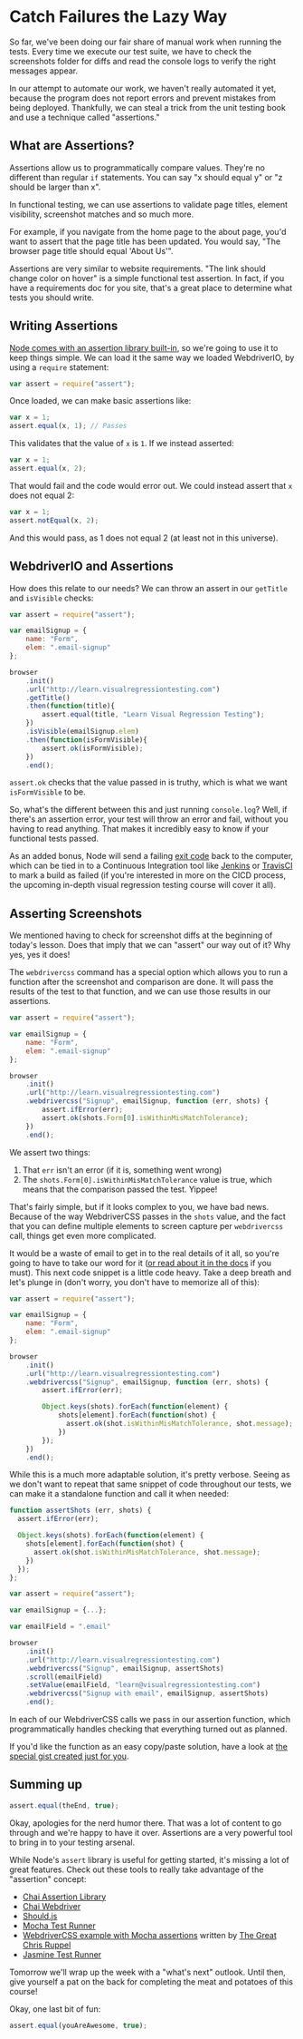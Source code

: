 # Catch Failures the Lazy Way

So far, we've been doing our fair share of manual work when running the tests. Every time we execute our test suite, we have to check the screenshots folder for diffs and read the console logs to verify the right messages appear.

In our attempt to automate our work, we haven't really automated it yet, because the program does not report errors and prevent mistakes from being deployed. Thankfully, we can steal a trick from the unit testing book and use a technique called "assertions."

## What are Assertions?

Assertions allow us to programmatically compare values. They're no different than regular `if` statements. You can say "x should equal y" or "z should be larger than x".

In functional testing, we can use assertions to validate page titles, element visibility, screenshot matches and so much more.

For example, if you navigate from the home page to the about page, you'd want to assert that the page title has been updated. You would say, "The browser page title should equal 'About Us'".

Assertions are very similar to website requirements. "The link should change color on hover" is a simple functional test assertion. In fact, if you have a requirements doc for you site, that's a great place to determine what tests you should write.

## Writing Assertions

[Node comes with an assertion library built-in](https://nodejs.org/docs/latest/api/assert.html), so we're going to use it to keep things simple. We can load it the same way we loaded WebdriverIO, by using a `require` statement:

```js
var assert = require("assert");
```

Once loaded, we can make basic assertions like:

```js
var x = 1;
assert.equal(x, 1); // Passes
```

This validates that the value of `x` is `1`. If we instead asserted:

```js
var x = 1;
assert.equal(x, 2);
```

That would fail and the code would error out. We could instead assert that `x` does not equal 2:

```js
var x = 1;
assert.notEqual(x, 2);
```

And this would pass, as 1 does not equal 2 (at least not in this universe).

## WebdriverIO and Assertions

How does this relate to our needs? We can throw an assert in our `getTitle` and `isVisible` checks:

```js
var assert = require("assert");

var emailSignup = {
    name: "Form",
    elem: ".email-signup"
};

browser
    .init()
    .url("http://learn.visualregressiontesting.com")
    .getTitle()
    .then(function(title){
        assert.equal(title, "Learn Visual Regression Testing");
    })
    .isVisible(emailSignup.elem)
    .then(function(isFormVisible){
        assert.ok(isFormVisible);
    })
    .end();
```

`assert.ok` checks that the value passed in is truthy, which is what we want `isFormVisible` to be.

So, what's the different between this and just running `console.log`? Well, if there's an assertion error, your test will throw an error and fail, without you having to read anything. That makes it incredibly easy to know if your functional tests passed.

As an added bonus, Node will send a failing [exit code](http://bencane.com/2014/09/02/understanding-exit-codes-and-how-to-use-them-in-bash-scripts/) back to the computer, which can be tied in to a Continuous Integration tool like [Jenkins](https://jenkins-ci.org/) or [TravisCI](https://travis-ci.org/) to mark a build as failed (if you're interested in more on the CICD process, the upcoming in-depth visual regression testing course will cover it all).

## Asserting Screenshots

We mentioned having to check for screenshot diffs at the beginning of today's lesson. Does that imply that we can "assert" our way out of it? Why yes, yes it does!

The `webdrivercss` command has a special option which allows you to run a function after the screenshot and comparison are done. It will pass the results of the test to that function, and we can use those results in our assertions.


```js
var assert = require("assert");

var emailSignup = {
    name: "Form",
    elem: ".email-signup"
};

browser
    .init()
    .url("http://learn.visualregressiontesting.com")
    .webdrivercss("Signup", emailSignup, function (err, shots) {
        assert.ifError(err);
        assert.ok(shots.Form[0].isWithinMisMatchTolerance);
    })
    .end();
```

We assert two things:

1. That `err` isn't an error (if it is, something went wrong)
2. The `shots.Form[0].isWithinMisMatchTolerance` value is true, which means that the comparison passed the test. Yippee!

That's fairly simple, but if it looks complex to you, we have bad news. Because of the way WebdriverCSS passes in the `shots` value, and the fact that you can define multiple elements to screen capture per `webdrivercss` call, things get even more complicated.

It would be a waste of email to get in to the real details of it all, so you're going to have to take our word for it ([or read about it in the docs](https://github.com/webdriverio/webdrivercss/pull/140) if you must). This next code snippet is a little code heavy. Take a deep breath and let's plunge in (don't worry, you don't have to memorize all of this):

```js
var assert = require("assert");

var emailSignup = {
    name: "Form",
    elem: ".email-signup"
};

browser
    .init()
    .url("http://learn.visualregressiontesting.com")
    .webdrivercss("Signup", emailSignup, function (err, shots) {
        assert.ifError(err);

        Object.keys(shots).forEach(function(element) {
            shots[element].forEach(function(shot) {
              assert.ok(shot.isWithinMisMatchTolerance, shot.message);
            })
        });
    })
    .end();
```

While this is a much more adaptable solution, it's pretty verbose. Seeing as we don't want to repeat that same snippet of code throughout our tests, we can make it a standalone function and call it when needed:

```js
function assertShots (err, shots) {
  assert.ifError(err);

  Object.keys(shots).forEach(function(element) {
    shots[element].forEach(function(shot) {
      assert.ok(shot.isWithinMisMatchTolerance, shot.message);
    })
  });
};

var assert = require("assert");

var emailSignup = {...};

var emailField = ".email"

browser
    .init()
    .url("http://learn.visualregressiontesting.com")
    .webdrivercss("Signup", emailSignup, assertShots)
    .scroll(emailField)
    .setValue(emailField, "learn@visualregressiontesting.com")
    .webdrivercss("Signup with email", emailSignup, assertShots)
    .end();
```

In each of our WebdriverCSS calls we pass in our assertion function, which programmatically handles checking that everything turned out as planned.

If you'd like the function as an easy copy/paste solution, have a look at [the special gist created just for you](https://gist.github.com/klamping/cd32298696ee92b50819).

## Summing up

```js
assert.equal(theEnd, true);
```

Okay, apologies for the nerd humor there. That was a lot of content to go through and we're happy to have it over. Assertions are a very powerful tool to bring in to your testing arsenal.

While Node's `assert` library is useful for getting started, it's missing a lot of great features. Check out these tools to really take advantage of the "assertion" concept:

- [Chai Assertion Library](http://chaijs.com/)
- [Chai Webdriver](http://chaijs.com/plugins/chai-webdriver)
- [Should.js](https://github.com/shouldjs/should.js)
- [Mocha Test Runner](http://mochajs.org/)
- [WebdriverCSS example with Mocha assertions](https://github.com/webdriverio/webdrivercss/blob/master/examples/webdrivercss.browserstack.with.mocha.js) written by [The Great Chris Ruppel](https://twitter.com/rupl)
- [Jasmine Test Runner](http://jasmine.github.io/)

Tomorrow we'll wrap up the week with a "what's next" outlook. Until then, give yourself a pat on the back for completing the meat and potatoes of this course!

Okay, one last bit of fun:

```js
assert.equal(youAreAwesome, true);
```
